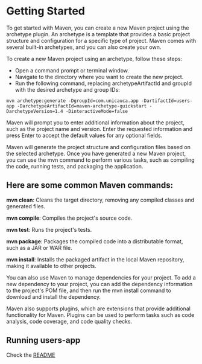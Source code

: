 # Getting Started
To get started with Maven, you can create a new Maven project using the archetype plugin. An archetype is a template that provides a basic project structure and configuration for a specific type of project. Maven comes with several built-in archetypes, and you can also create your own.

To create a new Maven project using an archetype, follow these steps:

- Open a command prompt or terminal window.
- Navigate to the directory where you want to create the new project.
- Run the following command, replacing archetypeArtifactId and groupId with the desired archetype and group IDs:
```
mvn archetype:generate -DgroupId=com.unicauca.app -DartifactId=users-app -DarchetypeArtifactId=maven-archetype-quickstart -DarchetypeVersion=1.4 -DinteractiveMode=false
```
Maven will prompt you to enter additional information about the project, such as the project name and version. Enter the requested information and press Enter to accept the default values for any optional fields.

Maven will generate the project structure and configuration files based on the selected archetype.
Once you have generated a new Maven project, you can use the mvn command to perform various tasks, such as compiling the code, running tests, and packaging the application.

## Here are some common Maven commands:


**mvn clean**: Cleans the target directory, removing any compiled classes and generated files.

**mvn compile**: Compiles the project's source code.

**mvn test**: Runs the project's tests.

**mvn package**: Packages the compiled code into a distributable format, such as a JAR or WAR file.

**mvn install**: Installs the packaged artifact in the local Maven repository, making it available to other projects.

You can also use Maven to manage dependencies for your project. To add a new dependency to your project, you can add the dependency information to the project's POM file, and then run the mvn install command to download and install the dependency.


Maven also supports plugins, which are extensions that provide additional functionality for Maven. Plugins can be used to perform tasks such as code analysis, code coverage, and code quality checks.


## Running users-app

Check the [README](./users-app/README.md)
